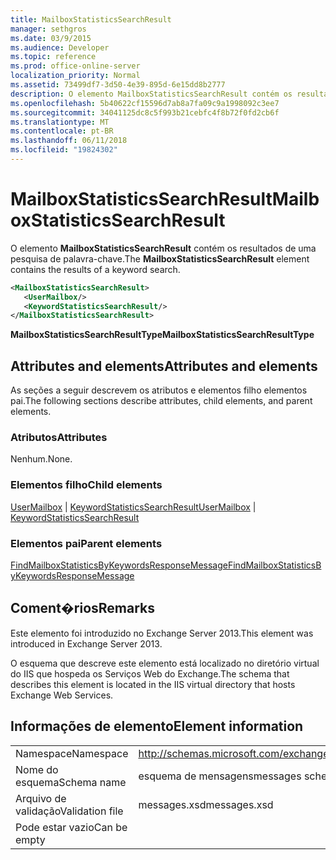 ```yaml
---
title: MailboxStatisticsSearchResult
manager: sethgros
ms.date: 03/9/2015
ms.audience: Developer
ms.topic: reference
ms.prod: office-online-server
localization_priority: Normal
ms.assetid: 73499df7-3d50-4e39-895d-6e15dd8b2777
description: O elemento MailboxStatisticsSearchResult contém os resultados de uma pesquisa de palavra-chave.
ms.openlocfilehash: 5b40622cf15596d7ab8a7fa09c9a1998092c3ee7
ms.sourcegitcommit: 34041125dc8c5f993b21cebfc4f8b72f0fd2cb6f
ms.translationtype: MT
ms.contentlocale: pt-BR
ms.lasthandoff: 06/11/2018
ms.locfileid: "19824302"
---
```

# <a name="mailboxstatisticssearchresult"></a><span data-ttu-id="adafa-103">MailboxStatisticsSearchResult</span><span class="sxs-lookup"><span data-stu-id="adafa-103">MailboxStatisticsSearchResult</span></span>

<span data-ttu-id="adafa-104">O elemento **MailboxStatisticsSearchResult** contém os resultados de uma pesquisa de palavra-chave.</span><span class="sxs-lookup"><span data-stu-id="adafa-104">The **MailboxStatisticsSearchResult** element contains the results of a keyword search.</span></span> 
  
```XML
<MailboxStatisticsSearchResult>
   <UserMailbox/>
   <KeywordStatisticsSearchResult/>
</MailboxStatisticsSearchResult>
```

<span data-ttu-id="adafa-105">**MailboxStatisticsSearchResultType**</span><span class="sxs-lookup"><span data-stu-id="adafa-105">**MailboxStatisticsSearchResultType**</span></span>

## <a name="attributes-and-elements"></a><span data-ttu-id="adafa-106">Attributes and elements</span><span class="sxs-lookup"><span data-stu-id="adafa-106">Attributes and elements</span></span>

<span data-ttu-id="adafa-107">As seções a seguir descrevem os atributos e elementos filho elementos pai.</span><span class="sxs-lookup"><span data-stu-id="adafa-107">The following sections describe attributes, child elements, and parent elements.</span></span>
  
### <a name="attributes"></a><span data-ttu-id="adafa-108">Atributos</span><span class="sxs-lookup"><span data-stu-id="adafa-108">Attributes</span></span>

<span data-ttu-id="adafa-109">Nenhum.</span><span class="sxs-lookup"><span data-stu-id="adafa-109">None.</span></span>
  
### <a name="child-elements"></a><span data-ttu-id="adafa-110">Elementos filho</span><span class="sxs-lookup"><span data-stu-id="adafa-110">Child elements</span></span>

<span data-ttu-id="adafa-111">[UserMailbox](usermailbox.md) | [KeywordStatisticsSearchResult](keywordstatisticssearchresult.md)</span><span class="sxs-lookup"><span data-stu-id="adafa-111">[UserMailbox](usermailbox.md) | [KeywordStatisticsSearchResult](keywordstatisticssearchresult.md)</span></span>
  
### <a name="parent-elements"></a><span data-ttu-id="adafa-112">Elementos pai</span><span class="sxs-lookup"><span data-stu-id="adafa-112">Parent elements</span></span>

[<span data-ttu-id="adafa-113">FindMailboxStatisticsByKeywordsResponseMessage</span><span class="sxs-lookup"><span data-stu-id="adafa-113">FindMailboxStatisticsByKeywordsResponseMessage</span></span>](findmailboxstatisticsbykeywordsresponsemessage.md)
  
## <a name="remarks"></a><span data-ttu-id="adafa-114">Coment�rios</span><span class="sxs-lookup"><span data-stu-id="adafa-114">Remarks</span></span>

<span data-ttu-id="adafa-115">Este elemento foi introduzido no Exchange Server 2013.</span><span class="sxs-lookup"><span data-stu-id="adafa-115">This element was introduced in Exchange Server 2013.</span></span>
  
<span data-ttu-id="adafa-116">O esquema que descreve este elemento está localizado no diretório virtual do IIS que hospeda os Serviços Web do Exchange.</span><span class="sxs-lookup"><span data-stu-id="adafa-116">The schema that describes this element is located in the IIS virtual directory that hosts Exchange Web Services.</span></span>
  
## <a name="element-information"></a><span data-ttu-id="adafa-117">Informações de elemento</span><span class="sxs-lookup"><span data-stu-id="adafa-117">Element information</span></span>

|||
|:-----|:-----|
|<span data-ttu-id="adafa-118">Namespace</span><span class="sxs-lookup"><span data-stu-id="adafa-118">Namespace</span></span>  <br/> |http://schemas.microsoft.com/exchange/services/2006/messages  <br/> |
|<span data-ttu-id="adafa-119">Nome do esquema</span><span class="sxs-lookup"><span data-stu-id="adafa-119">Schema name</span></span>  <br/> |<span data-ttu-id="adafa-120">esquema de mensagens</span><span class="sxs-lookup"><span data-stu-id="adafa-120">messages schema</span></span>  <br/> |
|<span data-ttu-id="adafa-121">Arquivo de validação</span><span class="sxs-lookup"><span data-stu-id="adafa-121">Validation file</span></span>  <br/> |<span data-ttu-id="adafa-122">messages.xsd</span><span class="sxs-lookup"><span data-stu-id="adafa-122">messages.xsd</span></span>  <br/> |
|<span data-ttu-id="adafa-123">Pode estar vazio</span><span class="sxs-lookup"><span data-stu-id="adafa-123">Can be empty</span></span>  <br/> ||
   

